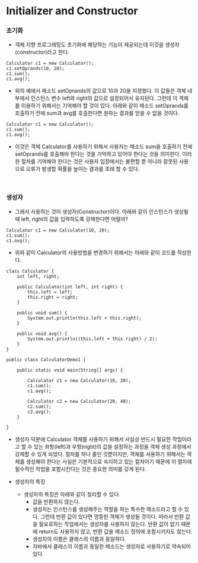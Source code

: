 # Initializer and Constructor

### 초기화
  * 객체 지향 프로그래밍도 초기화에 해당하는 기능이 제공되는데 이것을 생성자(constructor)라고 한다. 
```	
Calculator c1 = new Calculator();
c1.setOprands(10, 20);
c1.sum();       
c1.avg();   
```

* 위의 예에서 메소드 setOprands의 값으로 10과 20을 지정했다. 이 값들은 객체 내부에서 인스턴스 변수 left와 right의 값으로 설정되어서 유지된다. 그런데 이 객체를 이용하기 위해서는 기억해야 할 것이 있다. 아래와 같이 메소드 setOprands를 호출하기 전에 sum과 avg를 호출한다면 원하는 결과를 얻을 수 없을 것이다.

```	
Calculator c1 = new Calculator();
c1.sum();       
c1.avg();
```

* 이것은 객체 Calculator를 사용하기 위해서 사용자는 메소드 sum을 호출하기 전에 setOprands를 호출해야 한다는 것을 기억하고 있어야 한다는 것을 의미한다. 이러한 절차를 기억해야 한다는 것은 사용자 입장에서는 불편할 뿐 아니라 잘못된 사용으로 오류가 발생할 확률을 높이는 결과를 초래 할 수 있다.

<br/>

### 생성자

* 그래서 사용하는 것이 생성자(Constructor)이다. 아래와 같이 인스턴스가 생성될 때 left, right의 값을 입력하도록 강제한다면 어떨까?
```
Calculator c1 = new Calculator(10, 20);
c1.sum();
c1.avg();
```

* 위와 같이 Calculator의 사용방법을 변경하기 위해서는 아래와 같이 코드를 작성한다.

```
class Calculator {
    int left, right;
 
    public Calculator(int left, int right) {
        this.left = left;
        this.right = right;
    }
 
    public void sum() {
        System.out.println(this.left + this.right);
    }
 
    public void avg() {
        System.out.println((this.left + this.right) / 2);
    }
}
 
public class CalculatorDemo1 {
 
    public static void main(String[] args) {
 
        Calculator c1 = new Calculator(10, 20);
        c1.sum();
        c1.avg();
 
        Calculator c2 = new Calculator(20, 40);
        c2.sum();
        c2.avg();
    }
 
}
```

* 생성자 덕분에 Calculator 객체를 사용하기 위해서 사실상 반드시 필요한 작업이라고 할 수 있는 좌항(left)과 우항(right)의 값을 설정하는 과정을 객체 생성 과정에서 강제할 수 있게 되었다. 절차를 하나 줄인 것뿐이지만, 객체를 사용하기 위해서는 객체를 생성해야 한다는 사실은 기본적으로 숙지하고 있는 절차이기 때문에 이 절차에 필수적인 작업을 포함시킨다는 것은 중요한 의미를 갖게 된다.

* 생성자의 특징
  * 생성자의 특징은 아래와 같이 정리할 수 있다.
    * 값을 반환하지 않는다. 
    * 생성자는 인스턴스를 생성해주는 역할을 하는 특수한 메소드라고 할 수 있다. 그런데 반환 값이 있다면 엉뚱한 객체가 생성될 것이다. 따라서 반환 값을 필요로하는 작업에서는 생성자를 사용하지 않는다. 반환 값이 없기 때문에 return도 사용하지 않고, 반환 값을 메소드 정의에 포함시키지도 않는다. 
    * 생성자의 이름은 클래스의 이름과 동일하다. 
    * 자바에서 클래스의 이름과 동일한 메소드는 생성자로 사용하기로 약속되어 있다.
